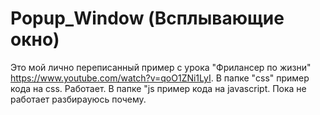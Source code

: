 # Popup_Window (Всплывающие окно)
Это мой лично переписанный пример с урока "Фрилансер по жизни" https://www.youtube.com/watch?v=qoO1ZNi1LyI.
В папке "css" пример кода на css. Работает.
В папке "js пример кода на javascript. Пока не работает разбирауюсь почему.

